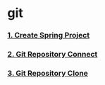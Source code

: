 # git

### [1. Create Spring Project](https://github.com/LeeSeonJe/Git/blob/master/Create_Spring_Project.md)
### [2. Git Repository Connect](https://github.com/LeeSeonJe/Git/blob/master/Git_Repository_Connect.md.md)
### [3. Git Repository Clone](https://github.com/LeeSeonJe/Git/blob/master/Git_Repository_Clone.md)
